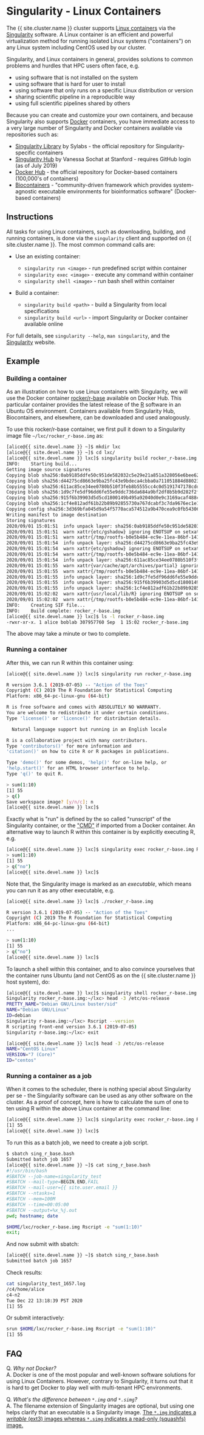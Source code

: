 # Singularity - Linux Containers

<!---
<div class="alert alert-warning" role="alert" style="margin-top: 3ex">
2019-06-12: Singularity 3.2.1 is now available. We will update the below instructions, which were based on Singularity 2.6.1, as soon as we can.
</div>
--->

The {{ site.cluster.name }} cluster supports [Linux containers] via the [Singularity] software.  A Linux container is an efficient and powerful virtualization method for running isolated Linux systems ("containers") on any Linux system including CentOS used by our cluster.

Singularity, and Linux containers in general, provides solutions to common problems and hurdles that HPC users often face, e.g.

* using software that is not installed on the system
* using software that is hard for user to install
* using software that only runs on a specific Linux distribution or version
* sharing scientific pipeline in a reproducible way
* using full scientific pipelines shared by others

Because you can create and customize your own containers, and because Singularity also supports [Docker] containers, you have immediate access to a very large number of Singularity and Docker containers available via repositories such as:

* [Singularity Library](https://cloud.sylabs.io/library) by Sylabs - the official repository for Singularity-specific containers
* [Singularity Hub](https://singularity-hub.org/) by Vanessa Sochat at Stanford - requires GitHub login (as of July 2019)
* [Docker Hub](https://hub.docker.com/explore/) - the official repository for Docker-based containers (100,000's of containers)
* [Biocontainers](https://biocontainers.pro/) - "community-driven framework which provides system-agnostic executable environments for bioinformatics software" (Docker-based containers)



## Instructions

All tasks for using Linux containers, such as downloading, building, and running containers, is done via the `singularity` client and supported on {{ site.cluster.name }}.  The most common command calls are:

* Use an existing container:
  - `singularity run <image>` - run predefined script within container
  - `singularity exec <image>` - execute any command within container
  - `singularity shell <image>` - run bash shell within container

* Build a container:
  - `singularity build <path>` - build a Singularity from local specifications
  - `singularity build <url>`  - import Singularity or Docker container available online

For full details, see `singularity --help`, `man singularity`, and the [Singularity] website.


## Example

### Building a container

As an illustration on how to use Linux containers with Singularity, we will use the Docker container [rocker/r-base] available on Docker Hub.  This particular container provides the latest release of the [R] software in an Ubuntu OS environment.  Containers available from Singularity Hub, Biocontainers, and elsewhere, can be downloaded and used analogously.

To use this rocker/r-base container, we first pull it down to a Singularity image file `~/lxc/rocker_r-base.img` as:

<!-- code-block label="build" -->
```sh
[alice@{{ site.devel.name }} ~]$ mkdir lxc
[alice@{{ site.devel.name }} ~]$ cd lxc/
[alice@{{ site.devel.name }} lxc]$ singularity build rocker_r-base.img docker://rocker/r-base
INFO:    Starting build...
Getting image source signatures
Copying blob sha256:0ab9185ddfe50c951de582032c5e29e21a851a328056e6bee6299e0ff55ec807
Copying blob sha256:d44275cd8663e9ba25fc43e9bdeca4cbba0a711051884d880231d5a63d9a24f3
Copying blob sha256:611ac85ce34ee0780b510f3feb8b5555cc4c0d5191747178cdd7a8cf8dc9c53c
Copying blob sha256:1d9c7fe5df96dd6fe55e9ddc736da684a9bf2df8b5b9d282f2f58e45b27ab256
Copying blob sha256:915f6b39903d5d5cd1800149b495a92040d0e9c3169acaf488c1225906ad817b
Copying blob sha256:1cf4e812adf61b22b89b92855730a767dcabf3c7da9676ec1e1e16546ce20ae1
Copying config sha256:3d369bfa045d9a54f5770aca574512a9b470cea9c0fb543066b218ac2f84b671
Writing manifest to image destination
Storing signatures
2020/09/01 15:01:51  info unpack layer: sha256:0ab9185ddfe50c951de582032c5e29e21a851a328056e6bee6299e0ff55ec807
2020/09/01 15:01:51  warn xattr{etc/gshadow} ignoring ENOTSUP on setxattr "user.rootlesscontainers"
2020/09/01 15:01:51  warn xattr{/tmp/rootfs-b0e5b484-ec9e-11ea-86bf-1418773e5343/etc/gshadow} destination filesystem does not support xattrs, further warnings will be suppressed
2020/09/01 15:01:54  info unpack layer: sha256:d44275cd8663e9ba25fc43e9bdeca4cbba0a711051884d880231d5a63d9a24f3
2020/09/01 15:01:54  warn xattr{etc/gshadow} ignoring ENOTSUP on setxattr "user.rootlesscontainers"
2020/09/01 15:01:54  warn xattr{/tmp/rootfs-b0e5b484-ec9e-11ea-86bf-1418773e5343/etc/gshadow} destination filesystem does not support xattrs, further warnings will be suppressed
2020/09/01 15:01:54  info unpack layer: sha256:611ac85ce34ee0780b510f3feb8b5555cc4c0d5191747178cdd7a8cf8dc9c53c
2020/09/01 15:01:55  warn xattr{var/cache/apt/archives/partial} ignoring ENOTSUP on setxattr "user.rootlesscontainers"
2020/09/01 15:01:55  warn xattr{/tmp/rootfs-b0e5b484-ec9e-11ea-86bf-1418773e5343/var/cache/apt/archives/partial} destination filesystem does not support xattrs, further warnings will be suppressed
2020/09/01 15:01:55  info unpack layer: sha256:1d9c7fe5df96dd6fe55e9ddc736da684a9bf2df8b5b9d282f2f58e45b27ab256
2020/09/01 15:01:55  info unpack layer: sha256:915f6b39903d5d5cd1800149b495a92040d0e9c3169acaf488c1225906ad817b
2020/09/01 15:01:55  info unpack layer: sha256:1cf4e812adf61b22b89b92855730a767dcabf3c7da9676ec1e1e16546ce20ae1
2020/09/01 15:02:02  warn xattr{usr/local/lib/R} ignoring ENOTSUP on setxattr "user.rootlesscontainers"
2020/09/01 15:02:02  warn xattr{/tmp/rootfs-b0e5b484-ec9e-11ea-86bf-1418773e5343/usr/local/lib/R} destination filesystem does not support xattrs, further warnings will be suppressed
INFO:    Creating SIF file...
INFO:    Build complete: rocker_r-base.img
[alice@{{ site.devel.name }} lxc]$ ls -l rocker_r-base.img
-rwxr-xr-x. 1 alice boblab 307957760 Sep  1 15:02 rocker_r-base.img
```

The above may take a minute or two to complete.


### Running a container

After this, we can run R within this container using:
```sh
[alice@{{ site.devel.name }} lxc]$ singularity run rocker_r-base.img

R version 3.6.1 (2019-07-05) -- "Action of the Toes"
Copyright (C) 2019 The R Foundation for Statistical Computing
Platform: x86_64-pc-linux-gnu (64-bit)

R is free software and comes with ABSOLUTELY NO WARRANTY.
You are welcome to redistribute it under certain conditions.
Type 'license()' or 'licence()' for distribution details.

  Natural language support but running in an English locale

R is a collaborative project with many contributors.
Type 'contributors()' for more information and
'citation()' on how to cite R or R packages in publications.

Type 'demo()' for some demos, 'help()' for on-line help, or
'help.start()' for an HTML browser interface to help.
Type 'q()' to quit R.

> sum(1:10)
[1] 55
> q()
Save workspace image? [y/n/c]: n
[alice@{{ site.devel.name }} lxc]$ 
```

Exactly what is "run" is defined by the so called "runscript" of the Singularity container, or the ["CMD"](https://hub.docker.com/r/rocker/r-base/~/dockerfile/) if imported from a Docker container.  An alternative way to launch R within this container is by explicitly executing R, e.g.
```sh
[alice@{{ site.devel.name }} lxc]$ singularity exec rocker_r-base.img R --quiet
> sum(1:10)
[1] 55
> q("no")
[alice@{{ site.devel.name }} lxc]$ 
```

Note that, the Singularity image is marked as an _executable_, which means you can run it as any other executable, e.g.
```sh
[alice@{{ site.devel.name }} lxc]$ ./rocker_r-base.img

R version 3.6.1 (2019-07-05) -- "Action of the Toes"
Copyright (C) 2019 The R Foundation for Statistical Computing
Platform: x86_64-pc-linux-gnu (64-bit)
...

> sum(1:10)
[1] 55
> q("no")
[alice@{{ site.devel.name }} lxc]$
```

To launch a shell within this container, and to also convince yourselves that the container runs Ubuntu (and not CentOS as on the {{ site.cluster.name }} host system), do:
```sh
[alice@{{ site.devel.name }} lxc]$ singularity shell rocker_r-base.img
Singularity rocker_r-base.img:~/lxc> head -3 /etc/os-release
PRETTY_NAME="Debian GNU/Linux buster/sid"
NAME="Debian GNU/Linux"
ID=debian
Singularity r-base.img:~/lxc> Rscript --version
R scripting front-end version 3.6.1 (2019-07-05)
Singularity r-base.img:~/lxc> exit

[alice@{{ site.devel.name }} lxc]$ head -3 /etc/os-release
NAME="CentOS Linux"
VERSION="7 (Core)"
ID="centos"
```

### Running a container as a job

When it comes to the scheduler, there is nothing special about Singularity per se - the Singularity software can be used as any other software on the cluster.  As a proof of concept, here is how to calculate the sum of one to ten using R within the above Linux container at the command line:

<!-- code-block label="rscript-sum" -->
```sh
[alice@{{ site.devel.name }} lxc]$ singularity exec rocker_r-base.img Rscript -e "sum(1:10)"
[1] 55
[alice@{{ site.devel.name }} lxc]$ 
```

To run this as a batch job, we need to create a job script.
```sh
$ sbatch sing_r_base.bash 
Submitted batch job 1657
[alice@{{ site.devel.name }} ~]$ cat sing_r_base.bash 
#!/usr/bin/bash
#SBATCH --job-name=singularity_test 
#SBATCH --mail-type=BEGIN,END,FAIL
#SBATCH --mail-user={{ site.user.email }}
#SBATCH --ntasks=1
#SBATCH --mem=100M 
#SBATCH --time=00:05:00
#SBATCH --output=%x_%j.out
pwd; hostname; date

$HOME/lxc/rocker_r-base.img Rscript -e "sum(1:10)"
exit;
```
And now submit with sbatch:
```sh
[alice@{{ site.devel.name }} ~]$ sbatch sing_r_base.bash 
Submitted batch job 1657
```

Check results:
```sh
cat singularity_test_1657.log
/c4/home/alice
c4-n2
Tue Dec 22 13:18:39 PST 2020
[1] 55
```
Or submit interactively:

```sh
srun $HOME/lxc/rocker_r-base.img Rscript -e "sum(1:10)"
[1] 55
```





## FAQ

Q. _Why not Docker?_  
A. Docker is one of the most popular and well-known software solutions for using Linux Containers. However, contrary to Singularity, it turns out that it is hard to get Docker to play well with multi-tenant HPC environments.

Q. _What's the difference between `*.img` and `*.simg`?_  
A. The filename extension of Singularity images are optional, but using one helps clarify that an executable is a Singularity image.  [The `*.img` indicates a _writable_ (ext3) images whereas `*.simg` indicates a read-only (squashfs) image.](https://groups.google.com/a/lbl.gov/d/msg/singularity/Cq7kIbN_L68/2mOdkwx2BAAJ)


[Linux containers]: https://www.wikipedia.org/wiki/Linux_containers
[Singularity]: https://sylabs.io/docs/
[Docker]: https://www.docker.com/
[Docker Hub]: https://hub.docker.com/
[rocker/r-base]: https://hub.docker.com/r/rocker/r-base/
[R]: https://www.r-project.org/

